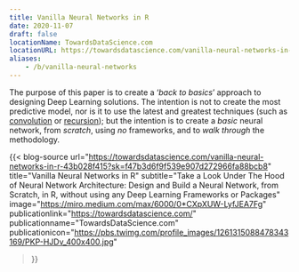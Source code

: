 ```yaml
---
title: Vanilla Neural Networks in R
date: 2020-11-07
draft: false
locationName: TowardsDataScience.com
locationURL: https://towardsdatascience.com/vanilla-neural-networks-in-r-43b028f415?sk=f47b3d6f9f539e907d272966fa88bcb8
aliases:
    - /b/vanilla-neural-networks
---
```


The purpose of this paper is to create a ‘*back to basics*’ approach to designing Deep Learning solutions. The intention is not to create the most predictive model, nor is it to use the latest and greatest techniques (such as [convolution](https://en.wikipedia.org/wiki/Convolutional_neural_network) or [recursion](https://en.wikipedia.org/wiki/Recurrent_neural_network)); but the intention is to create a *basic* neural network, from *scratch*, using *no* frameworks, and to *walk through* the methodology.

<!-- Find a way to make people to want to click on the links. Something more catchy and want to follow -->

<!--more-->

{{< blog-source
    url="https://towardsdatascience.com/vanilla-neural-networks-in-r-43b028f415?sk=f47b3d6f9f539e907d272966fa88bcb8"
    title="Vanilla Neural Networks in R"
    subtitle="Take a Look Under The Hood of Neural Network Architecture: Design and Build a Neural Network, from Scratch, in R, without using any Deep Learning Frameworks or Packages"
    image="https://miro.medium.com/max/6000/0*CXpXUW-LyfJEA7Fg"
    publicationlink="https://towardsdatascience.com/"
    publicationname="TowardsDataScience.com"
    publicationicon="https://pbs.twimg.com/profile_images/1261315088478343169/PKP-HJDv_400x400.jpg"
>}}
